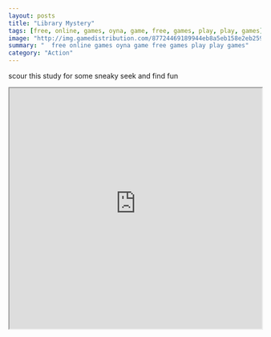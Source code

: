 ```yaml
---
layout: posts
title: "Library Mystery"
tags: [free, online, games, oyna, game, free, games, play, play, games]
image: "http://img.gamedistribution.com/87724469189944eb8a5eb158e2eb259f.jpg"
summary: "  free online games oyna game free games play play games"
category: "Action"
---
```


scour this study for some sneaky seek and find fun

<iframe width="100%" height="480px;" src="http://flash.gamedistribution.com?game=87724469189944eb8a5eb158e2eb259f"></iframe>